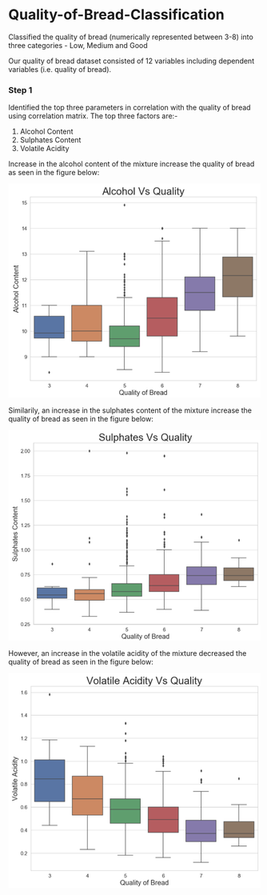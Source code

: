 # Quality-of-Bread-Classification
Classified the quality of bread (numerically represented between 3-8) into three categories - Low, Medium and Good

Our quality of bread dataset consisted of 12 variables including dependent variables (i.e. quality of bread). 

### Step 1

Identified the top three parameters in correlation with the quality of bread using correlation matrix. 
The top three factors are:-
1. Alcohol Content
2. Sulphates Content
3. Volatile Acidity 

Increase in the alcohol content of the mixture increase the quality of bread as seen in the figure below:

![](https://github.com/aashay246/Quality-of-Bread-Classification/blob/main/AvQ.PNG)

Similarily, an increase in the sulphates content of the mixture increase the quality of bread as seen in the figure below:

![](https://github.com/aashay246/Quality-of-Bread-Classification/blob/main/SvQ.PNG)

However, an increase in the volatile acidity of the mixture decreased the quality of bread as seen in the figure below:

![](https://github.com/aashay246/Quality-of-Bread-Classification/blob/main/VvQ.PNG)

